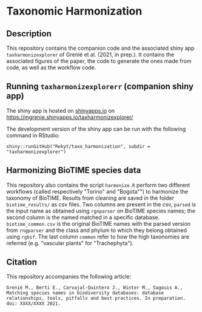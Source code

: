 # Taxonomic Harmonization

## Description

This repository contains the companion code and the associated shiny app `taxharmonizexplorer` of Grenié et al. (2021, in prep.). It contains the associated figures of the paper, the code to generate the ones made from code, as well as the workflow code.

## Running `taxharmonizexplorerr` (companion shiny app)

The shiny app is hosted on [shinyapps.io](https://shinyapps.io) on https://mgrenie.shinyapps.io/taxharmonizexplorer/

The development version of the shiny app can be run with the following command in RStudio:

```
shiny::runGitHub("Rekyt/taxo_harmonization", subdir = "taxharmonizexplorer")
```

## Harmonizing BioTIME species data

This repository also contains the script `harmonize.R` perform two different workflows (called respectively "Torino" and "Bogota"") to harmonize the taxonomy of BioTIME. Results from cleaning are saved in the folder `biotime_results/` as csv files. Two columns are present in the csv, `parsed` is the input name as obtained using `rgnparser` on BioTIME species names; the second column is the named matched in a specific database.
`biotime_common.csv` is the original BioTIME names with the parsed version from `rngparser` and the class and phylum to which they belong obtained using `rgbif`. The last column `common` refer to how the high taxonomies are referred (e.g. "vascular plants" for "Trachephyta").


## Citation

This repository accompanies the following article:

```
Grenié M., Berti E., Carvajal-Quintero J., Winter M., Sagouis A., Matching species names in biodiversity databases: database relationships, tools, pitfalls and best practices. In preparation. doi: XXXX/XXXX 2021.
```
